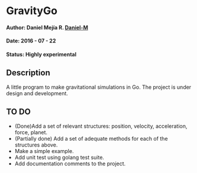 # GravityGo  
#### Author: Daniel Mejía R. [Daniel-M](mailto:danielmejia55@gmail.com)  
#### Date: 2016 - 07 - 22  
#### Status: Highly experimental

## Description
A little program to make gravitational simulations in Go. The project is under
design and development.

## TO DO

 * (Done)Add a set of relevant structures: position, velocity, acceleration,
   force, planet.   
 * (Partially done) Add a set of adequate methods for each of the structures above.  
 * Make a simple example.  
 * Add unit test using golang test suite.  
 * Add documentation comments to the project.  


